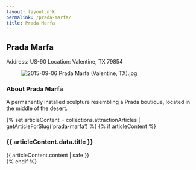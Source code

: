 ```yaml
---
layout: layout.njk
permalink: /prada-marfa/
title: Prada Marfa
---
```


<article class="attraction-detail container">
  <h2>Prada Marfa</h2>
  <div class="attraction-meta">
    <span class="address">Address: US-90</span>
    <span class="location">Location: Valentine, TX 79854</span>
  </div>
  <figure class="attraction-image">
    <img src="https://upload.wikimedia.org/wikipedia/commons/1/17/2015-09-06_Prada_Marfa_%28Valentine%2C_TX%29.jpg?v=1743964413065" alt="2015-09-06 Prada Marfa (Valentine, TX).jpg" loading="lazy">
  </figure>
  <div class="attraction-description">
    <h3>About Prada Marfa</h3>
    <p>A permanently installed sculpture resembling a Prada boutique, located in the middle of the desert.</p>
  </div>
  
  {% set articleContent = collections.attractionArticles | getArticleForSlug('prada-marfa') %}
  {% if articleContent %}
  <div class="attraction-article">
    <h3>{{ articleContent.data.title }}</h3>
    <div class="article-content">
      {{ articleContent.content | safe }}
    </div>
  </div>
  {% endif %}
  
  
</article>